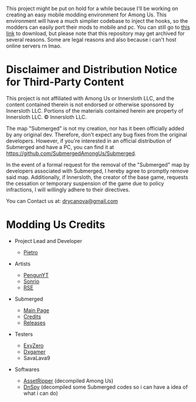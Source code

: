 This project might be put on hold for a while because I'll be working on creating an easy mobile modding environment for Among Us. This environment will have a much simplier codebase to inject the hooks, so the modders can easily port their mods to mobile and pc. You can still go to [this link](https://github.com/OvernightAU/ModdingUs/releases/tag/Not-Release) to download, but please note that this repository may get archived for several reasons.
Some are legal reasons and also because i can't host online servers rn lmao.
<!--
## Features

### Submerged Map - Dive into the Depths!

![Submerged Map Screenshot](art/submergedandroid.jpg)

Submerged is a mod for Among Us which adds a new map into the game. And i added it to my mod.

### Ai testing

Modding Us includes a map called backrooms, that is progammed to track all players and kill them

### Submerged Tasks

It includes almost all tasks of Submerged!

### External Mods Support (In Development)

Modding Us is will have a external mods supports, that will let you create and download mods that adds new roles, maps, mechanics, and much more.

## Installation

### PC (For now unavaiable, sorry):

1. **Download Modding Us** - Get the latest version of Modding Us from the Releases section on GitHub.
5. **Launch the Game** - Start Modding Us.

### Mobile (Android):

1. **Download Modding Us** - Download the Modding Us APK from the [Releases](https://github.com/OvernightAU/ModdingUs/releases).
2. **Allow Unknown Sources** - Make sure you have allowed installation from unknown sources in your device settings.
3. **Install Modding Us** - Install the APK you downloaded by following the on-screen instructions.
4. **Launch the Game** - Open Among Us from your app drawer, and you should now see the Modding Us content.

### Mobile (iOS)
iOS support is being developed!

## Community and Support

Join our community of Modding Us! If you encounter any issues, have suggestions, or want to share your experiences with the game, feel free to:

- Report issues on [GitHub Issues](https://github.com/Pietrodjaowjao/ModdingUs/issues) or Live Chat with a staff on the [Support Server](https://discord.gg/gacJbcyuMr)
- Join our Discord server: [Modding Us Discord](https://discord.gg/KRCSmSqgHz)

This is not affiliated with Among Us or Innersloth LLC, and the content contained therein is not endorsed or otherwise sponsored by Innersloth LLC. Portions of the materials contained herein are property of Innersloth LLC. © Innersloth LLC.
-->
# Disclaimer and Distribution Notice for Third-Party Content
This project is not affiliated with Among Us or Innersloth LLC, and the content contained therein is not endorsed or otherwise sponsored by Innersloth LLC. Portions of the materials contained herein are property of Innersloth LLC. © Innersloth LLC.

The map "Submerged" is not my creation, nor has it been officially added by any original dev. Therefore, don't expect any bug fixes from the original developers. However, if you're interested in an official distribution of Submerged and have a PC, you can find it at https://github.com/SubmergedAmongUs/Submerged.

In the event of a formal request for the removal of the "Submerged" map by developers associated with Submerged, I hereby agree to promptly remove said map. Additionally, if Innersloth, the creator of the base game, requests the cessation or temporary suspension of the game due to policy infractions, I will willingly adhere to their directives.

You can Contact us at: <a href="mailto:drycanova@gmail.com" style="color:blue;">drycanova@gmail.com</a>

# Modding Us Credits
- Project Lead and Developer
  - [Pietro](https://www.youtube.com/@pietro420)

- Artists
  - [PengunYT](https://www.youtube.com/channel/UCXLSJ5exAFpFEA-hqKBC3Bw)
  - [Sonrio](https://www.youtube.com/channel/UCq2mi9fit3RoJAJIP31iKAA)
  - [RSE](https://www.reddit.com/user/rotten_pennis)

- Submerged
  - [Main Page](https://github.com/SubmergedAmongUs/Submerged)
  - [Credits](https://github.com/SubmergedAmongUs/Submerged#credits)
  - [Releases](https://github.com/SubmergedAmongUs/Submerged/releases/)

- Testers
  - [ExyZero](https://www.youtube.com/@wtfexy_)
  - [Dxgamer](https://www.youtube.com/@Dxgamer7405)
  - SavaLava9

- Softwares
  - [AssetRipper](https://github.com/AssetRipper/AssetRipper) (decompiled Among Us)
  - [DnSpy](https://github.com/dnSpy/dnSpy) (decompiled some Submerged codes so i can have a idea of what i can do)
